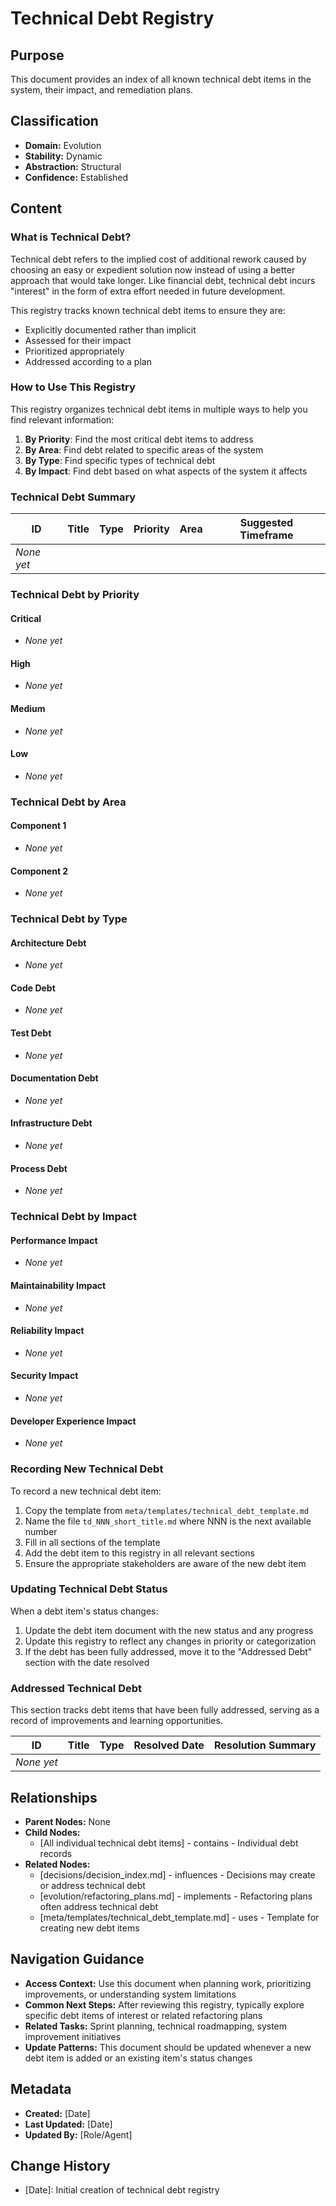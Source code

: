# Technical Debt Registry

## Purpose
This document provides an index of all known technical debt items in the system, their impact, and remediation plans.

## Classification
- **Domain:** Evolution
- **Stability:** Dynamic
- **Abstraction:** Structural
- **Confidence:** Established

## Content

### What is Technical Debt?

Technical debt refers to the implied cost of additional rework caused by choosing an easy or expedient solution now instead of using a better approach that would take longer. Like financial debt, technical debt incurs "interest" in the form of extra effort needed in future development.

This registry tracks known technical debt items to ensure they are:
- Explicitly documented rather than implicit
- Assessed for their impact
- Prioritized appropriately
- Addressed according to a plan

### How to Use This Registry

This registry organizes technical debt items in multiple ways to help you find relevant information:

1. **By Priority**: Find the most critical debt items to address
2. **By Area**: Find debt related to specific areas of the system
3. **By Type**: Find specific types of technical debt
4. **By Impact**: Find debt based on what aspects of the system it affects

### Technical Debt Summary

| ID | Title | Type | Priority | Area | Suggested Timeframe |
|----|-------|------|----------|------|---------------------|
| *None yet* |

### Technical Debt by Priority

#### Critical
- *None yet*

#### High
- *None yet*

#### Medium
- *None yet*

#### Low
- *None yet*

### Technical Debt by Area

#### Component 1
- *None yet*

#### Component 2
- *None yet*

### Technical Debt by Type

#### Architecture Debt
- *None yet*

#### Code Debt
- *None yet*

#### Test Debt
- *None yet*

#### Documentation Debt
- *None yet*

#### Infrastructure Debt
- *None yet*

#### Process Debt
- *None yet*

### Technical Debt by Impact

#### Performance Impact
- *None yet*

#### Maintainability Impact
- *None yet*

#### Reliability Impact
- *None yet*

#### Security Impact
- *None yet*

#### Developer Experience Impact
- *None yet*

### Recording New Technical Debt

To record a new technical debt item:

1. Copy the template from `meta/templates/technical_debt_template.md`
2. Name the file `td_NNN_short_title.md` where NNN is the next available number
3. Fill in all sections of the template
4. Add the debt item to this registry in all relevant sections
5. Ensure the appropriate stakeholders are aware of the new debt item

### Updating Technical Debt Status

When a debt item's status changes:

1. Update the debt item document with the new status and any progress
2. Update this registry to reflect any changes in priority or categorization
3. If the debt has been fully addressed, move it to the "Addressed Debt" section with the date resolved

### Addressed Technical Debt

This section tracks debt items that have been fully addressed, serving as a record of improvements and learning opportunities.

| ID | Title | Type | Resolved Date | Resolution Summary |
|----|-------|------|--------------|-------------------|
| *None yet* |

## Relationships
- **Parent Nodes:** None
- **Child Nodes:** 
  - [All individual technical debt items] - contains - Individual debt records
- **Related Nodes:** 
  - [decisions/decision_index.md] - influences - Decisions may create or address technical debt
  - [evolution/refactoring_plans.md] - implements - Refactoring plans often address technical debt
  - [meta/templates/technical_debt_template.md] - uses - Template for creating new debt items

## Navigation Guidance
- **Access Context:** Use this document when planning work, prioritizing improvements, or understanding system limitations
- **Common Next Steps:** After reviewing this registry, typically explore specific debt items of interest or related refactoring plans
- **Related Tasks:** Sprint planning, technical roadmapping, system improvement initiatives
- **Update Patterns:** This document should be updated whenever a new debt item is added or an existing item's status changes

## Metadata
- **Created:** [Date]
- **Last Updated:** [Date]
- **Updated By:** [Role/Agent]

## Change History
- [Date]: Initial creation of technical debt registry

